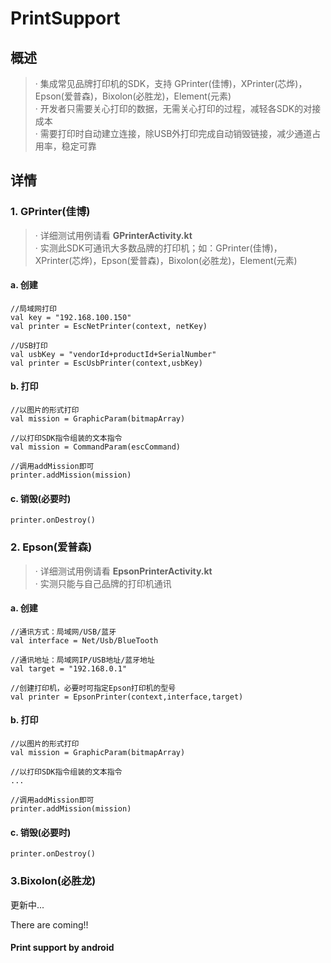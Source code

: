 # PrintSupport

## 概述
>· 集成常见品牌打印机的SDK，支持 GPrinter(佳博)，XPrinter(芯烨)，Epson(爱普森)，Bixolon(必胜龙)，Element(元素)  
>· 开发者只需要关心打印的数据，无需关心打印的过程，减轻各SDK的对接成本  
>· 需要打印时自动建立连接，除USB外打印完成自动销毁链接，减少通道占用率，稳定可靠  

## 详情
### 1. GPrinter(佳博)
>· 详细测试用例请看 **GPrinterActivity.kt**  
>· 实测此SDK可通讯大多数品牌的打印机；如：GPrinter(佳博)，XPrinter(芯烨)，Epson(爱普森)，Bixolon(必胜龙)，Element(元素)  

#### a. 创建
```
//局域网打印
val key = "192.168.100.150"
val printer = EscNetPrinter(context, netKey)

//USB打印
val usbKey = "vendorId+productId+SerialNumber"
val printer = EscUsbPrinter(context,usbKey)
```
#### b. 打印
```
//以图片的形式打印
val mission = GraphicParam(bitmapArray)

//以打印SDK指令组装的文本指令
val mission = CommandParam(escCommand)

//调用addMission即可
printer.addMission(mission)
```
#### c. 销毁(必要时)
```
printer.onDestroy()
```

### 2. Epson(爱普森)
>· 详细测试用例请看 **EpsonPrinterActivity.kt**  
>· 实测只能与自己品牌的打印机通讯

#### a. 创建
```
//通讯方式：局域网/USB/蓝牙
val interface = Net/Usb/BlueTooth

//通讯地址：局域网IP/USB地址/蓝牙地址
val target = "192.168.0.1"

//创建打印机，必要时可指定Epson打印机的型号
val printer = EpsonPrinter(context,interface,target)
```
#### b. 打印
```
//以图片的形式打印
val mission = GraphicParam(bitmapArray)

//以打印SDK指令组装的文本指令
...

//调用addMission即可
printer.addMission(mission)
```

#### c. 销毁(必要时)
```
printer.onDestroy()
```

### 3.Bixolon(必胜龙)
更新中...

There are coming!!

#### Print support by android  
